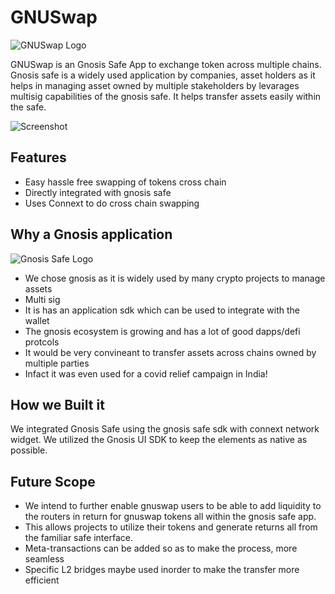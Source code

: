 # GNUSwap

![GNUSwap Logo](https://i.imgur.com/oaH610z.png)

GNUSwap is an Gnosis Safe App to exchange token across multiple chains. Gnosis safe is a widely used application by companies, asset holders as it helps in managing asset owned by multiple stakeholders by levarages multisig capabilities of the gnosis safe. It helps transfer assets easily within the safe.

![Screenshot](https://i.imgur.com/0FwiwPk.png)

## Features

* Easy hassle free swapping of tokens cross chain
* Directly integrated with gnosis safe
* Uses Connext to do cross chain swapping

## Why a Gnosis application

![Gnosis Safe Logo](https://i.imgur.com/AakfZs8.png)

* We chose gnosis as it is widely used by many crypto projects to manage assets
* Multi sig
* It is has an application sdk which can be used to integrate with the wallet
* The gnosis ecosystem is growing and has a lot of good dapps/defi protcols
* It would be very convineant to transfer assets across chains owned by multiple parties
* Infact it was even used for a covid relief campaign in India!

## How we Built it 

We integrated Gnosis Safe using the gnosis safe sdk with connext network widget. We utilized the Gnosis UI SDK to keep the elements as native as possible.

## Future Scope

* We intend to further enable gnuswap users to be able to add liquidity to the routers in return for gnuswap tokens all within the gnosis safe app.
* This allows projects to utilize their tokens and generate returns all from the familiar safe interface.
* Meta-transactions can be added so as to make the process, more seamless
* Specific L2 bridges maybe used inorder to make the transfer more efficient
